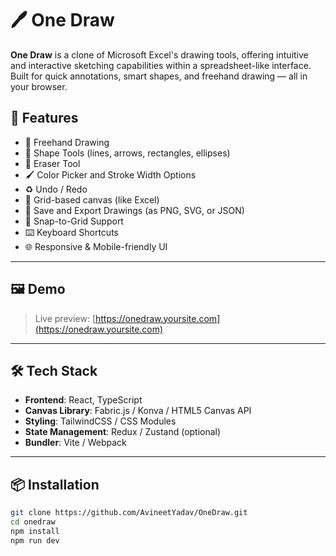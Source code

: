 # 🖊️ One Draw

**One Draw** is a clone of Microsoft Excel's drawing tools, offering intuitive and interactive sketching capabilities within a spreadsheet-like interface. Built for quick annotations, smart shapes, and freehand drawing — all in your browser.

## 🚀 Features

- 📝 Freehand Drawing
- 📐 Shape Tools (lines, arrows, rectangles, ellipses)
- 🧹 Eraser Tool
- 🖌️ Color Picker and Stroke Width Options
- ♻️ Undo / Redo
- 🧭 Grid-based canvas (like Excel)
- 💾 Save and Export Drawings (as PNG, SVG, or JSON)
- 🧲 Snap-to-Grid Support
- ⌨️ Keyboard Shortcuts
- 🌐 Responsive & Mobile-friendly UI

---

## 🖼️ Demo

> Live preview: [https://onedraw.yoursite.com](https://onedraw.yoursite.com)

---

## 🛠️ Tech Stack

- **Frontend**: React, TypeScript
- **Canvas Library**: Fabric.js / Konva / HTML5 Canvas API
- **Styling**: TailwindCSS / CSS Modules
- **State Management**: Redux / Zustand (optional)
- **Bundler**: Vite / Webpack

---

## 📦 Installation

```bash
git clone https://github.com/AvineetYadav/OneDraw.git
cd onedraw
npm install
npm run dev
